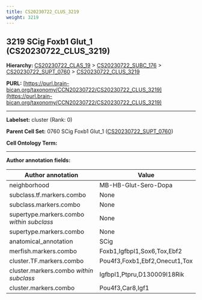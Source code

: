 ```yaml
---
title: CS20230722_CLUS_3219
weight: 3219
---
```

## 3219 SCig Foxb1 Glut_1 (CS20230722_CLUS_3219)
<b>Hierarchy: </b>
[CS20230722_CLAS_19](../CS20230722_CLAS_19) >
[CS20230722_SUBC_176](../CS20230722_SUBC_176) >
[CS20230722_SUPT_0760](../CS20230722_SUPT_0760) >
[CS20230722_CLUS_3219](../CS20230722_CLUS_3219)

**PURL:** [https://purl.brain-bican.org/taxonomy/CCN20230722/CS20230722_CLUS_3219](https://purl.brain-bican.org/taxonomy/CCN20230722/CS20230722_CLUS_3219)

---


**Labelset:** cluster (Rank: 0)

**Parent Cell Set:** 0760 SCig Foxb1 Glut_1 ([CS20230722_SUPT_0760](../CS20230722_SUPT_0760))



**Cell Ontology Term:** 

[MARKER GENES.]: #


---

[TRANSFERRED ANNOTATIONS.]: #


[AUTHOR ANNOTATION FIELDS.]: #


**Author annotation fields:**

| Author annotation | Value |
|-------------------|-------|
|neighborhood|MB-HB-Glut-Sero-Dopa|
|subclass.tf.markers.combo|None|
|subclass.markers.combo|None|
|supertype.markers.combo _within subclass_|None|
|supertype.markers.combo|None|
|anatomical_annotation|SCig|
|merfish.markers.combo|Foxb1,Igfbpl1,Sox6,Tox,Ebf2|
|cluster.TF.markers.combo|Pou4f3,Foxb1,Ebf2,Onecut1,Tox|
|cluster.markers.combo _within subclass_|Igfbpl1,Ptpru,D130009I18Rik|
|cluster.markers.combo|Pou4f3,Car8,Igf1|
